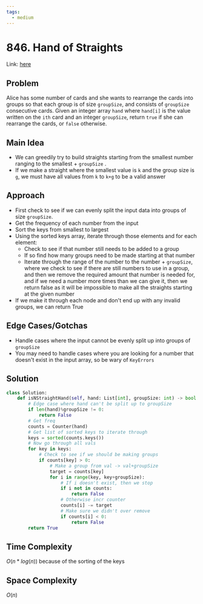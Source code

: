 ```yaml
---
tags:
  - medium
---
```

# 846. Hand of Straights
Link: [here](https://leetcode.com/problems/hand-of-straights/description/)
## Problem
Alice has some number of cards and she wants to rearrange the cards into groups so that each group is of size `groupSize`, and consists of `groupSize` consecutive cards.
Given an integer array `hand` where `hand[i]` is the value written on the `ith` card and an integer `groupSize`, return `true` if she can rearrange the cards, or `false` otherwise.
## Main Idea
- We can greedily try to build straights starting from the smallest number ranging to the smallest + `groupSize` . 
- If we make a straight where the smallest value is `k` and the group size is `g`, we must have all values from `k` to `k+g` to be a valid answer
## Approach
- First check to see if we can evenly split the input data into groups of size `groupSize`.
- Get the frequency of each number from the input
- Sort the keys from smallest to largest
- Using the sorted keys array, iterate through those elements and for each element:
	- Check to see if that number still needs to be added to a group
	- If so find how many groups need to be made starting at that number
	- Iterate through the range of the number to the number + `groupSize`, where we check to see if there are still numbers to use in a group, and then we remove the required amount that number is needed for, and if we need a number more times than we can give it, then we return false as it will be impossible to make all the straights starting at the given number
- If we make it through each node and don't end up with any invalid groups, we can return True
## Edge Cases/Gotchas 
- Handle cases where the input cannot be evenly split up into groups of `groupSize`
- You may need to handle cases where you are looking for a number that doesn't exist in the input array, so be wary of `KeyErrors`
## Solution
```python 
class Solution:
    def isNStraightHand(self, hand: List[int], groupSize: int) -> bool:
        # Edge case where hand can't be split up to groupSize 
        if len(hand)%groupSize != 0:
            return False
        # Get freq
        counts = Counter(hand)
        # Get list of sorted keys to iterate through
        keys = sorted(counts.keys())
        # Now go through all vals
        for key in keys:
            # Check to see if we should be making groups
            if counts[key] > 0:
                # Make a group from val -> val+groupSize
                target = counts[key]
                for i in range(key, key+groupSize):
                    # If i doesn't exist, then we stop
                    if i not in counts:
                        return False
                    # Otherwise incr counter 
                    counts[i] -= target
                    # Make sure we didn't over remove
                    if counts[i] < 0:
                        return False
        return True
```
## Time Complexity
$O(n*log(n))$ because of the sorting of the keys
## Space Complexity
$O(n)$ 
